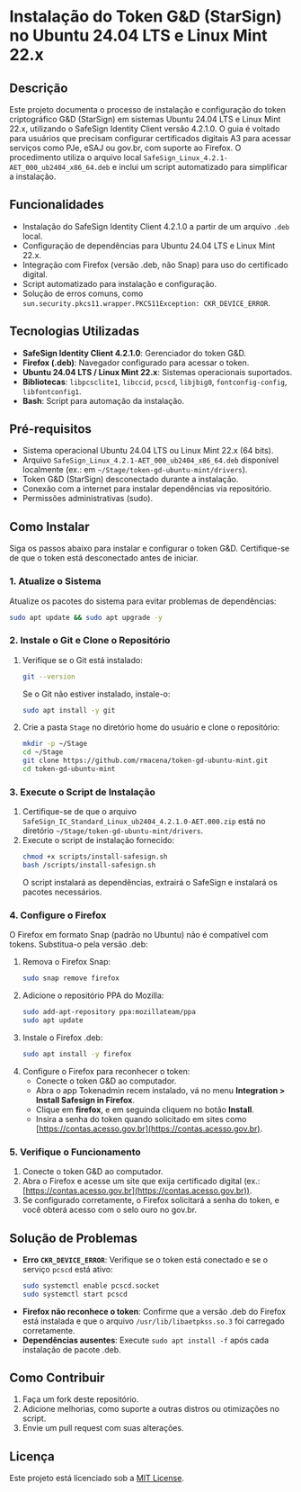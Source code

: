 # Instalação do Token G&D (StarSign) no Ubuntu 24.04 LTS e Linux Mint 22.x

## Descrição
Este projeto documenta o processo de instalação e configuração do token criptográfico G&D (StarSign) em sistemas Ubuntu 24.04 LTS e Linux Mint 22.x, utilizando o SafeSign Identity Client versão 4.2.1.0. O guia é voltado para usuários que precisam configurar certificados digitais A3 para acessar serviços como PJe, eSAJ ou gov.br, com suporte ao Firefox. O procedimento utiliza o arquivo local `SafeSign_Linux_4.2.1-AET_000_ub2404_x86_64.deb` e inclui um script automatizado para simplificar a instalação.

## Funcionalidades
- Instalação do SafeSign Identity Client 4.2.1.0 a partir de um arquivo `.deb` local.
- Configuração de dependências para Ubuntu 24.04 LTS e Linux Mint 22.x.
- Integração com Firefox (versão .deb, não Snap) para uso do certificado digital.
- Script automatizado para instalação e configuração.
- Solução de erros comuns, como `sun.security.pkcs11.wrapper.PKCS11Exception: CKR_DEVICE_ERROR`.

## Tecnologias Utilizadas
- **SafeSign Identity Client 4.2.1.0**: Gerenciador do token G&D.
- **Firefox (.deb)**: Navegador configurado para acessar o token.
- **Ubuntu 24.04 LTS / Linux Mint 22.x**: Sistemas operacionais suportados.
- **Bibliotecas**: `libpcsclite1`, `libccid`, `pcscd`, `libjbig0`, `fontconfig-config`, `libfontconfig1`.
- **Bash**: Script para automação da instalação.

## Pré-requisitos
- Sistema operacional Ubuntu 24.04 LTS ou Linux Mint 22.x (64 bits).
- Arquivo `SafeSign_Linux_4.2.1-AET_000_ub2404_x86_64.deb` disponível localmente (ex.: em `~/Stage/token-gd-ubuntu-mint/drivers`).
- Token G&D (StarSign) desconectado durante a instalação.
- Conexão com a internet para instalar dependências via repositório.
- Permissões administrativas (sudo).

## Como Instalar
Siga os passos abaixo para instalar e configurar o token G&D. Certifique-se de que o token está desconectado antes de iniciar.

### 1. Atualize o Sistema
Atualize os pacotes do sistema para evitar problemas de dependências:
```bash
sudo apt update && sudo apt upgrade -y
```

### 2. Instale o Git e Clone o Repositório
1. Verifique se o Git está instalado:
   ```bash
   git --version
   ```
   Se o Git não estiver instalado, instale-o:
   ```bash
   sudo apt install -y git
   ```
2. Crie a pasta `Stage` no diretório home do usuário e clone o repositório:
   ```bash
   mkdir -p ~/Stage
   cd ~/Stage
   git clone https://github.com/rmacena/token-gd-ubuntu-mint.git
   cd token-gd-ubuntu-mint
   ```

### 3. Execute o Script de Instalação
1. Certifique-se de que o arquivo `SafeSign_IC_Standard_Linux_ub2404_4.2.1.0-AET.000.zip` está no diretório `~/Stage/token-gd-ubuntu-mint/drivers`.
2. Execute o script de instalação fornecido:
   ```bash
   chmod +x scripts/install-safesign.sh
   bash /scripts/install-safesign.sh
   ```
   O script instalará as dependências, extrairá o SafeSign e instalará os pacotes necessários.

### 4. Configure o Firefox
O Firefox em formato Snap (padrão no Ubuntu) não é compatível com tokens. Substitua-o pela versão .deb:
1. Remova o Firefox Snap:
   ```bash
   sudo snap remove firefox
   ```
2. Adicione o repositório PPA do Mozilla:
   ```bash
   sudo add-apt-repository ppa:mozillateam/ppa
   sudo apt update
   ```
3. Instale o Firefox .deb:
   ```bash
   sudo apt install -y firefox
   ```
4. Configure o Firefox para reconhecer o token:
   - Conecte o token G&D ao computador.
   - Abra o app Tokenadmin recem instalado, vá no menu **Integration > Install Safesign in Firefox**.
   - Clique em **firefox**, e em seguinda cliquem no botão **Install**.
   - Insira a senha do token quando solicitado em sites como [https://contas.acesso.gov.br](https://contas.acesso.gov.br).

### 5. Verifique o Funcionamento
1. Conecte o token G&D ao computador.
2. Abra o Firefox e acesse um site que exija certificado digital (ex.: [https://contas.acesso.gov.br](https://contas.acesso.gov.br)).
3. Se configurado corretamente, o Firefox solicitará a senha do token, e você obterá acesso com o selo ouro no gov.br.

## Solução de Problemas
- **Erro `CKR_DEVICE_ERROR`**: Verifique se o token está conectado e se o serviço `pcscd` está ativo:
  ```bash
  sudo systemctl enable pcscd.socket
  sudo systemctl start pcscd
  ```
- **Firefox não reconhece o token**: Confirme que a versão .deb do Firefox está instalada e que o arquivo `/usr/lib/libaetpkss.so.3` foi carregado corretamente.
- **Dependências ausentes**: Execute `sudo apt install -f` após cada instalação de pacote .deb.


## Como Contribuir
1. Faça um fork deste repositório.
2. Adicione melhorias, como suporte a outras distros ou otimizações no script.
3. Envie um pull request com suas alterações.

## Licença
Este projeto está licenciado sob a [MIT License](LICENSE).
